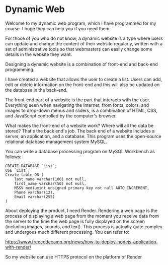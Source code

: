 # Dynamic Web
Welcome to my dynamic web program, which I have programmed for my course. I hope they can help you if you need them.

For those of you who do not know, a dynamic website is a type where users can update and change the content of their website regularly, written with a set of administrative tools so that webmasters can easily change some details in the website they want.

Designing a dynamic website is a combination of front-end and back-end programming.

I have created a website that allows the user to create a list. Users can add, edit or delete information on the front-end and this will also be updated on the database in the back-end.

The front-end part of a website is the part that interacts with the user. Everything seen when navigating the Internet, from fonts, colors, and images to drop-down menus and sliders, is a combination of HTML, CSS, and JavaScript controlled by the computer's browser.

What makes the front-end of a website work? Where will all the data be stored? That's the back end's job. The back end of a website includes a server, an application, and a database. This program uses the open-source relational database management system MySQL.

You can write a database processing program on MySQL Workbench as follows:

```
CREATE DATABASE `List`;
USE `List`;
Create table DS (
    last_name varchar(100) not null,
    first_name varchar(50) not null,
    MSSV mediumint unsigned primary key not null AUTO_INCREMENT,
    Phone varchar(12),
    Email varchar(255)
)
```

About deploying the product, I need Render. Rendering a web page is the process of displaying a web page from the moment you receive data from the server to the time the web page is fully displayed on the screen (including images, sounds, and text). This process is actually quite complex and undergoes much different processing. You can refer to:

https://www.freecodecamp.org/news/how-to-deploy-nodejs-application-with-render/

So my website can use HTTPS protocol on the platform of Render

